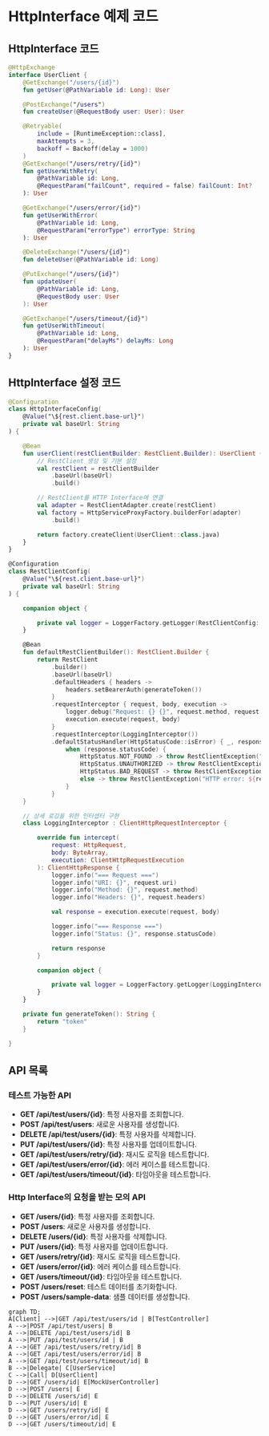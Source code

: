 # HttpInterface 예제 코드

## HttpInterface 코드

```kotlin
@HttpExchange
interface UserClient {
    @GetExchange("/users/{id}")
    fun getUser(@PathVariable id: Long): User

    @PostExchange("/users")
    fun createUser(@RequestBody user: User): User

    @Retryable(
        include = [RuntimeException::class],
        maxAttempts = 3,
        backoff = Backoff(delay = 1000)
    )
    @GetExchange("/users/retry/{id}")
    fun getUserWithRetry(
        @PathVariable id: Long,
        @RequestParam("failCount", required = false) failCount: Int?
    ): User

    @GetExchange("/users/error/{id}")
    fun getUserWithError(
        @PathVariable id: Long,
        @RequestParam("errorType") errorType: String
    ): User

    @DeleteExchange("/users/{id}")
    fun deleteUser(@PathVariable id: Long)

    @PutExchange("/users/{id}")
    fun updateUser(
        @PathVariable id: Long,
        @RequestBody user: User
    ): User

    @GetExchange("/users/timeout/{id}")
    fun getUserWithTimeout(
        @PathVariable id: Long,
        @RequestParam("delayMs") delayMs: Long
    ): User
}
```

## HttpInterface 설정 코드

```kotlin
@Configuration
class HttpInterfaceConfig(
    @Value("\${rest.client.base-url}")
    private val baseUrl: String
) {

    @Bean
    fun userClient(restClientBuilder: RestClient.Builder): UserClient {
        // RestClient 생성 및 기본 설정
        val restClient = restClientBuilder
            .baseUrl(baseUrl)
            .build()

        // RestClient를 HTTP Interface에 연결
        val adapter = RestClientAdapter.create(restClient)
        val factory = HttpServiceProxyFactory.builderFor(adapter)
            .build()

        return factory.createClient(UserClient::class.java)
    }
}

@Configuration
class RestClientConfig(
    @Value("\${rest.client.base-url}")
    private val baseUrl: String
) {

    companion object {

        private val logger = LoggerFactory.getLogger(RestClientConfig::class.java)
    }

    @Bean
    fun defaultRestClientBuilder(): RestClient.Builder {
        return RestClient
            .builder()
            .baseUrl(baseUrl)
            .defaultHeaders { headers ->
                headers.setBearerAuth(generateToken())
            }
            .requestInterceptor { request, body, execution ->
                logger.debug("Request: {} {}", request.method, request.uri)
                execution.execute(request, body)
            }
            .requestInterceptor(LoggingInterceptor())
            .defaultStatusHandler(HttpStatusCode::isError) { _, response ->
                when (response.statusCode) {
                    HttpStatus.NOT_FOUND -> throw RestClientException("Resource not found")
                    HttpStatus.UNAUTHORIZED -> throw RestClientException("Unauthorized")
                    HttpStatus.BAD_REQUEST -> throw RestClientException("Invalid request")
                    else -> throw RestClientException("HTTP error: ${response.statusCode}")
                }
            }
    }

    // 상세 로깅을 위한 인터셉터 구현
    class LoggingInterceptor : ClientHttpRequestInterceptor {

        override fun intercept(
            request: HttpRequest,
            body: ByteArray,
            execution: ClientHttpRequestExecution
        ): ClientHttpResponse {
            logger.info("=== Request ===")
            logger.info("URI: {}", request.uri)
            logger.info("Method: {}", request.method)
            logger.info("Headers: {}", request.headers)

            val response = execution.execute(request, body)

            logger.info("=== Response ===")
            logger.info("Status: {}", response.statusCode)

            return response
        }

        companion object {

            private val logger = LoggerFactory.getLogger(LoggingInterceptor::class.java)
        }
    }

    private fun generateToken(): String {
        return "token"
    }

}
```

## API 목록

### 테스트 가능한 API

- **GET /api/test/users/{id}**: 특정 사용자를 조회합니다.
- **POST /api/test/users**: 새로운 사용자를 생성합니다.
- **DELETE /api/test/users/{id}**: 특정 사용자를 삭제합니다.
- **PUT /api/test/users/{id}**: 특정 사용자를 업데이트합니다.
- **GET /api/test/users/retry/{id}**: 재시도 로직을 테스트합니다.
- **GET /api/test/users/error/{id}**: 에러 케이스를 테스트합니다.
- **GET /api/test/users/timeout/{id}**: 타임아웃을 테스트합니다.

### Http Interface의 요청을 받는 모의 API

- **GET /users/{id}**: 특정 사용자를 조회합니다.
- **POST /users**: 새로운 사용자를 생성합니다.
- **DELETE /users/{id}**: 특정 사용자를 삭제합니다.
- **PUT /users/{id}**: 특정 사용자를 업데이트합니다.
- **GET /users/retry/{id}**: 재시도 로직을 테스트합니다.
- **GET /users/error/{id}**: 에러 케이스를 테스트합니다.
- **GET /users/timeout/{id}**: 타임아웃을 테스트합니다.
- **POST /users/reset**: 테스트 데이터를 초기화합니다.
- **POST /users/sample-data**: 샘플 데이터를 생성합니다.


```mermaid
graph TD;
A[Client] -->|GET /api/test/users/id | B[TestController]
A -->|POST /api/test/users| B
A -->|DELETE /api/test/users/id| B
A -->|PUT /api/test/users/id | B
A -->|GET /api/test/users/retry/id| B
A -->|GET /api/test/users/error/id| B
A -->|GET /api/test/users/timeout/id| B
B -->|Delegate| C[UserService]
C -->|Call| D[UserClient]
D -->|GET /users/id| E[MockUserController]
D -->|POST /users| E
D -->|DELETE /users/id| E
D -->|PUT /users/id| E
D -->|GET /users/retry/id| E
D -->|GET /users/error/id| E
D -->|GET /users/timeout/id| E
```
